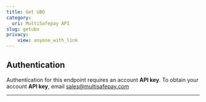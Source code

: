 ```yaml
---
title: Get UBO
category:
  uri: MultiSafepay API
slug: getubo
privacy:
    view: anyone_with_link
---
```


## Authentication

Authentication for this endpoint requires an account **API key**. To obtain your account **API key**, email [sales@multisafepay.com](mailto:sales@multisafepay.com)

---

